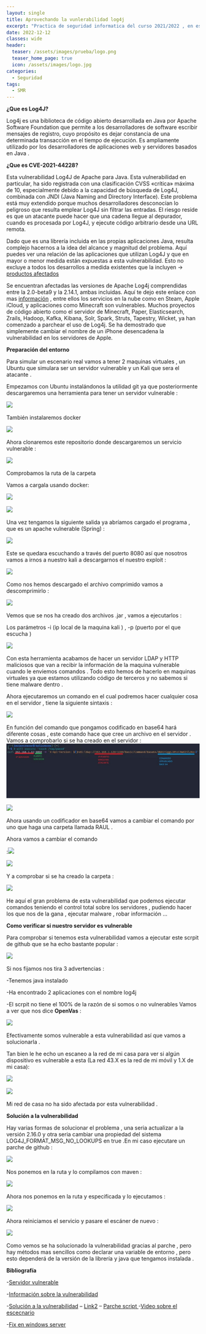 ```yaml
---
layout: single
title: Aprovechando la vunlerabilidad log4j
excerpt: "Practica de seguridad informatica del curso 2021/2022 , en esta se propone analizar , probar y parchear esta vulnerabilidad"
date: 2022-12-12
classes: wide
header:
  teaser: /assets/images/prueba/logo.png
  teaser_home_page: true
  icon: /assets/images/logo.jpg
categories:
  - Seguridad
tags:
  - SMR
---
```

<!-- Google tag (gtag.js) -->
<script async src="https://www.googletagmanager.com/gtag/js?id=G-GVDYVWJLRH"></script>
<script>
  window.dataLayer = window.dataLayer || [];
  function gtag(){dataLayer.push(arguments);}
  gtag('js', new Date());

  gtag('config', 'G-GVDYVWJLRH');
</script>


**¿Que es Log4J?**

Log4j es una biblioteca de código abierto desarrollada en Java por  Apache Software Foundation que permite a los desarrolladores de software escribir mensajes de registro, cuyo propósito es dejar constancia de una determinada transacción en el tiempo de ejecución. Es ampliamente utilizado por los desarrolladores de aplicaciones web y servidores basados en Java .

**¿Que es CVE-2021-44228?**

Esta  vulnerabilidad  Log4J de Apache para Java. Esta vulnerabilidad en particular, ha sido registrada con una clasificación CVSS «crítica» máxima de 10, especialmente debido a la capacidad de búsqueda de Log4J, combinada con JNDI (Java Naming and Directory Interface). Este problema está muy extendido porque muchos desarrolladores desconocían  lo peligroso que resulta emplear Log4J sin filtrar las entradas. El riesgo reside es que un atacante puede hacer que una cadena llegue al depurador, cuando es procesada por Log4J, y ejecute código arbitrario  desde una URL remota. 

Dado que es una librería incluida en las propias aplicaciones Java, resulta complejo hacernos a la idea del alcance y magnitud del problema. Aquí puedes ver  una relación de las aplicaciones que utilizan Log4J y que en mayor o menor medida están expuestas a esta vulnerabilidad. Esto no excluye a todos los desarrollos a medida existentes que la incluyen →  [productos afectados](https://gist.github.com/SwitHak/b66db3a06c2955a9cb71a8718970c592) 

Se encuentran afectadas las versiones de Apache Log4j comprendidas entre la 2.0-beta9 y la 2.14.1, ambas incluidas. Aquí te dejo este enlace con mas [información](https://www.reddit.com/r/blueteamsec/comments/rd38z9/log4j_0day_being_exploited/) , entre ellos  los servicios en la nube como en Steam, Apple iCloud, y aplicaciones como Minecraft son vulnerables. Muchos proyectos de código abierto como el servidor de Minecraft, Paper, Elasticsearch, Zrails, Hadoop, Kafka, Kibana, Solr, Spark, Struts, Tapestry, Wicket, ya han comenzado a parchear el uso de Log4j. Se ha demostrado que simplemente cambiar el nombre de un iPhone desencadena la vulnerabilidad en los servidores de Apple.

**Preparación del entorno** 

Para simular un escenario real vamos a tener 2 maquinas virtuales , un Ubuntu que simulara ser un servidor vulnerable y un Kali que sera el atacante . 

Empezamos con Ubuntu instalándonos la utilidad git ya que posteriormente descargaremos una herramienta para tener  un servidor vulnerable :

![](/assets/images/seguridad/log4j/Aspose.Words.4e0f0bbb-fd6c-4612-89b5-8d883b26fa27.001.png)

También instalaremos docker 

![](/assets/images/seguridad/log4j/Aspose.Words.4e0f0bbb-fd6c-4612-89b5-8d883b26fa27.002.png)

Ahora clonaremos este repositorio donde descargaremos un servicio vulnerable :

![](/assets/images/seguridad/log4j/Aspose.Words.4e0f0bbb-fd6c-4612-89b5-8d883b26fa27.003.png)

Comprobamos la ruta de la carpeta 

Vamos a cargala usando docker:

![](/assets/images/seguridad/log4j/Aspose.Words.4e0f0bbb-fd6c-4612-89b5-8d883b26fa27.004.png)

![](/assets/images/seguridad/log4j/Aspose.Words.4e0f0bbb-fd6c-4612-89b5-8d883b26fa27.005.png)

Una vez tengamos la siguiente salida ya abríamos cargado el programa , que es un apache vulnerable (Spring) :

![](/assets/images/seguridad/log4j/Aspose.Words.4e0f0bbb-fd6c-4612-89b5-8d883b26fa27.006.png)

Este se quedara escuchando a través del puerto 8080 así que nosotros vamos a irnos a nuestro kali a descargarnos el nuestro exploit :

![](/assets/images/seguridad/log4j/Aspose.Words.4e0f0bbb-fd6c-4612-89b5-8d883b26fa27.007.png)

Como nos hemos descargado el archivo comprimido vamos a descomprimirlo :

![](/assets/images/seguridad/log4j/Aspose.Words.4e0f0bbb-fd6c-4612-89b5-8d883b26fa27.008.png)

Vemos que se nos ha creado dos archivos .jar , vamos a ejecutarlos :

Los parámetros -i (ip local de la maquina kali ) , -p (puerto por el que escucha )

![](/assets/images/seguridad/log4j/Aspose.Words.4e0f0bbb-fd6c-4612-89b5-8d883b26fa27.009.png)

Con esta herramienta acabamos de hacer un servidor LDAP y HTTP maliciosos que van a recibir la información de la maquina vulnerable cuando le enviemos comandos . Todo esto hemos de hacerlo en maquinas virtuales ya que estamos utilizando código de terceros y no sabemos si tiene malware dentro .

Ahora ejecutaremos un comando  en el cual podremos hacer cualquier cosa en el servidor , tiene la siguiente sintaxis  : 

![](/assets/images/seguridad/log4j/Aspose.Words.4e0f0bbb-fd6c-4612-89b5-8d883b26fa27.010.png)

En función del comando que pongamos codificado en base64 hará diferente cosas , este comando hace que cree un archivo en el servidor . Vamos a comprobarlo si se ha creado en el servidor :![](/assets/images/seguridad/log4j/Aspose.Words.4e0f0bbb-fd6c-4612-89b5-8d883b26fa27.011.jpeg)

![](/assets/images/seguridad/log4j/Aspose.Words.4e0f0bbb-fd6c-4612-89b5-8d883b26fa27.012.png)

Ahora usando un codificador en base64 vamos a cambiar el comando por uno que haga una carpeta llamada RAUL . 

Ahora vamos a cambiar el comando 

:![](/assets/images/seguridad/log4j/Aspose.Words.4e0f0bbb-fd6c-4612-89b5-8d883b26fa27.013.png)

![](/assets/images/seguridad/log4j/Aspose.Words.4e0f0bbb-fd6c-4612-89b5-8d883b26fa27.014.png)

Y a comprobar si se ha creado la carpeta :

![](/assets/images/seguridad/log4j/Aspose.Words.4e0f0bbb-fd6c-4612-89b5-8d883b26fa27.015.png)

He aquí el gran problema de esta vulnerabilidad que podemos ejecutar comandos teniendo el control total sobre los servidores ,  pudiendo hacer los que nos de la gana , ejecutar malware , robar información … 

**Como verificar si nuestro servidor es vulnerable**

Para comprobar si tenemos esta vulnerabilidad vamos a ejecutar este scrpit de github que se ha echo bastante popular :

![](/assets/images/seguridad/log4j/Aspose.Words.4e0f0bbb-fd6c-4612-89b5-8d883b26fa27.016.png)

Si nos fijamos nos tira 3 advertencias :

-Tenemos java instalado

-Ha encontrado 2 aplicaciones con el nombre log4j

-El scrpit no tiene el 100% de la razón de si somos o no vulnerables Vamos a ver que nos dice **OpenVas** :

![](/assets/images/seguridad/log4j/Aspose.Words.4e0f0bbb-fd6c-4612-89b5-8d883b26fa27.017.png)

Efectivamente somos vulnerable a esta vulnerabilidad así que vamos a solucionarla .

Tan bien le he echo un escaneo a la red de mi casa para ver si algún dispositivo es vulnerable a esta (La red 43.X es la red de mi móvil y 1.X de mi casa):

![](/assets/images/seguridad/log4j/Aspose.Words.4e0f0bbb-fd6c-4612-89b5-8d883b26fa27.018.png)

![](/assets/images/seguridad/log4j/Aspose.Words.4e0f0bbb-fd6c-4612-89b5-8d883b26fa27.019.png)

Mi red de  casa no ha sido afectada por esta vulnerabilidad .

**Solución a la vulnerabilidad** 

Hay varias formas de solucionar el problema , una  seria actualizar a la versión 2.16.0 y otra  seria cambiar una propiedad del sistema LOG4J\_FORMAT\_MSG\_NO\_LOOKUPS en true  .En mi caso ejecutare un parche de github :

![](/assets/images/seguridad/log4j/Aspose.Words.4e0f0bbb-fd6c-4612-89b5-8d883b26fa27.020.png)

Nos ponemos en la ruta y lo compilamos con maven :

![](/assets/images/seguridad/log4j/Aspose.Words.4e0f0bbb-fd6c-4612-89b5-8d883b26fa27.021.png)

Ahora nos ponemos en la ruta y especificada y lo ejecutamos :

![](/assets/images/seguridad/log4j/Aspose.Words.4e0f0bbb-fd6c-4612-89b5-8d883b26fa27.022.png)

Ahora reiniciamos el servicio y pasare el escáner de nuevo  : 

![](/assets/images/seguridad/log4j/Aspose.Words.4e0f0bbb-fd6c-4612-89b5-8d883b26fa27.023.png)

Como vemos se ha solucionado la vulnerabilidad gracias al parche , pero hay métodos mas sencillos como declarar una variable de entorno , pero esto dependerá de la versión de la librería y java que tengamos instalada .

**Bibliografía**

-[Servidor vulnerable](https://github.com/christophetd/log4shell-vulnerable-app)

-[Información sobre la vulnerabilidad](https://blog.segu-info.com.ar/2021/12/log4shell-vulnerabilidad-critica-con.html)

-[Solución a la vulnerabilidad](https://stackoverflow.com/questions/70360237/log4j-vulnerability-cve-2021-44228-in-spring-boot-fix-bugs-in-log4j-2-15-0) – [Link2](https://spring.io/blog/2021/12/10/log4j2-vulnerability-and-spring-boot) – [Parche script ](https://github.com/corretto/hotpatch-for-apache-log4j2)-[Video sobre el escecnario ](https://www.youtube.com/watch?v=qMHeil1ekCk&list=LL&index=1&t=2s&ab_channel=CiberseguridadParaTodos-DavidPereira)

-[Fix en windows server](https://www.youtube.com/watch?v=ppKI00xCZr8&ab_channel=IonutConstantin)

